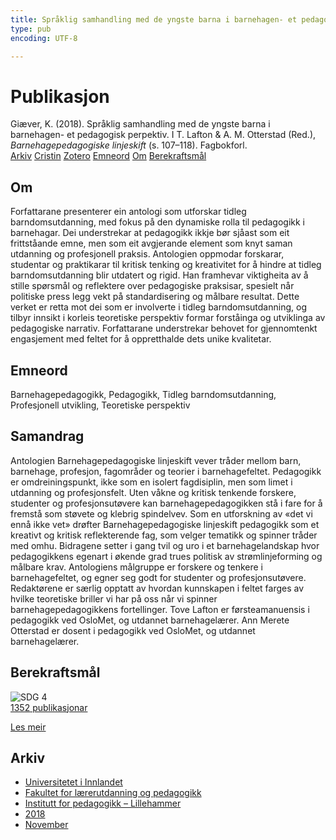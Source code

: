 ```yaml
---
title: Språklig samhandling med de yngste barna i barnehagen- et pedagogisk perpektiv
type: pub
encoding: UTF-8

---
```

<h1>Publikasjon</h1>
<article id="csl-bib-container-YXJN2XN5" class="csl-bib-container">
  <div class="csl-bib-body"> <div class="csl-entry">Giæver, K. (2018). Språklig samhandling med de yngste barna i barnehagen- et pedagogisk perpektiv. I T. Lafton &#38; A. M. Otterstad (Red.), <i>Barnehagepedagogiske linjeskift</i> (s. 107–118). Fagbokforl.</div> </div>
  <div class="csl-bib-buttons">
    <a href="#taxonomy-article-YXJN2XN5" alt="archive" class="csl-bib-button">Arkiv</a>
    <a href="https://app.cristin.no/results/show.jsf?id=1637784" alt="Cristin" class="csl-bib-button">Cristin</a>
    <a href="http://zotero.org/groups/5881554/items/YXJN2XN5" alt="Zotero" class="csl-bib-button">Zotero</a>
    <a href="#keywords-article-YXJN2XN5" alt="keywords" class="csl-bib-button">Emneord</a>
    <a href="#about-article-YXJN2XN5" alt="about_pub" class="csl-bib-button">Om</a>
    <a href="#sdg-article-YXJN2XN5" alt="sdg" class="csl-bib-button">Berekraftsmål</a>
  </div>
  <div id="csl-bib-meta-container-YXJN2XN5"></div>
</article>
<div id="csl-bib-meta-YXJN2XN5" class="csl-bib-meta">
  <article id="about-article-YXJN2XN5" class="about_pub-article">
    <h1>Om</h1>
    Forfattarane presenterer ein antologi som utforskar tidleg barndomsutdanning, med fokus på den dynamiske rolla til pedagogikk i barnehagar. Dei understrekar at pedagogikk ikkje bør sjåast som eit frittståande emne, men som eit avgjerande element som knyt saman utdanning og profesjonell praksis. Antologien oppmodar forskarar, studentar og praktikarar til kritisk tenking og kreativitet for å hindre at tidleg barndomsutdanning blir utdatert og rigid. Han framhevar viktigheita av å stille spørsmål og reflektere over pedagogiske praksisar, spesielt når politiske press legg vekt på standardisering og målbare resultat. Dette verket er retta mot dei som er involverte i tidleg barndomsutdanning, og tilbyr innsikt i korleis teoretiske perspektiv formar forståinga og utviklinga av pedagogiske narrativ. Forfattarane understrekar behovet for gjennomtenkt engasjement med feltet for å oppretthalde dets unike kvalitetar.
  </article>
  <article id="keywords-article-YXJN2XN5" class="keywords-article">
    <h1>Emneord</h1>
    Barnehagepedagogikk, Pedagogikk, Tidleg barndomsutdanning, Profesjonell utvikling, Teoretiske perspektiv
  </article>
  <article id="abstract-article-YXJN2XN5" class="abstract-article">
    <h1>Samandrag</h1>
    Antologien Barnehagepedagogiske linjeskift vever tråder mellom barn, barnehage, profesjon, fagområder og teorier i barnehagefeltet. Pedagogikk er omdreiningspunkt, ikke som en isolert fagdisiplin, men som limet i utdanning og profesjonsfelt. Uten våkne og kritisk tenkende forskere, studenter og profesjonsutøvere kan barnehagepedagogikken stå i fare for å fremstå som støvete og klebrig spindelvev. Som en utforskning av «det vi ennå ikke vet» drøfter Barnehagepedagogiske linjeskift pedagogikk som et kreativt og kritisk reflekterende fag, som velger tematikk og spinner tråder med omhu. Bidragene setter i gang tvil og uro i et barnehagelandskap hvor pedagogikkens egenart i økende grad trues politisk av strømlinjeforming og målbare krav. Antologiens målgruppe er forskere og tenkere i barnehagefeltet, og egner seg godt for studenter og profesjonsutøvere. Redaktørene er særlig opptatt av hvordan kunnskapen i feltet farges av hvilke teoretiske briller vi har på oss når vi spinner barnehagepedagogikkens fortellinger. Tove Lafton er førsteamanuensis i pedagogikk ved OsloMet, og utdannet barnehagelærer. Ann Merete Otterstad er dosent i pedagogikk ved OsloMet, og utdannet barnehagelærer.
  </article>
  <article id="sdg-article-YXJN2XN5" class="sdg-article">
    <h1>Berekraftsmål</h1>
    <div class="sdg-container"><div id="sdg4" class="sdg">
        <img src="{{< params subfolder >}}images/sdg/sdg04_nn.png" class="image" alt="SDG 4">
        <div class="sdg-overlay">
          <a href="/nn/archive/?key=?sdg=4#archive" class="sdg-publication-count"><span>1352</span> publikasjonar</a>
          <p><a href="https://fn.no/om-fn/fns-baerekraftsmaal/god-utdanning?lang=nno-NO" class="sdg-read-more">Les meir</a></p>
        </div>
      </div></div>
  </article>
  <article id="taxonomy-article-YXJN2XN5" class="taxonomy-article">
    <h1>Arkiv</h1>
    <ul>
      <li>
        <a href="/nn/archive/?key=3DCRN523">Universitetet i Innlandet</a>
      </li>
      <li>
        <a href="/nn/archive/?key=WYNZA47F">Fakultet for lærerutdanning og pedagogikk</a>
      </li>
      <li>
        <a href="/nn/archive/?key=L8MA547R">Institutt for pedagogikk – Lillehammer</a>
      </li>
      <li>
        <a href="/nn/archive/?key=X2Y974UN">2018</a>
      </li>
      <li>
        <a href="/nn/archive/?key=P4Q39ASJ">November</a>
      </li>
    </ul>
  </article>
</div>
